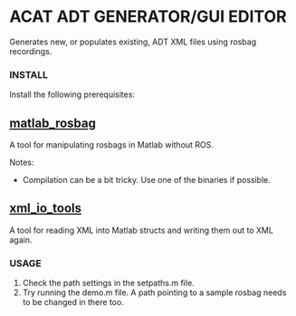 # ACAT ADT GENERATOR/GUI EDITOR #

Generates new, or populates existing, ADT XML files using rosbag recordings.

### INSTALL ###

Install the following prerequisites:

## [matlab_rosbag](https://github.com/bcharrow/matlab_rosbag) ##

A tool for manipulating rosbags in Matlab without ROS.

Notes:
* Compilation can be a bit tricky.  Use one of the binaries if possible.


## [xml_io_tools](http://www.mathworks.com/matlabcentral/fileexchange/12907-xml-io-tools) ##

A tool for reading XML into Matlab structs and writing them out to XML again.


### USAGE ###

1. Check the path settings in the setpaths.m file.
2. Try running the demo.m file.  A path pointing to a sample rosbag needs to be changed in there too.